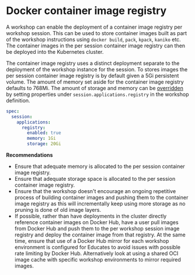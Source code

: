 Docker container image registry
===============================

A workshop can enable the deployment of a container image registry per workshop session. This can be used to store container images built as part of the workshop instructions using `docker build`, `pack`, `kpack`, `kaniko` etc. The container images in the per session container image registry can then be deployed into the Kubernetes cluster.

The container image registry uses a distinct deployment separate to the deployment of the workshop instance for the session. To stores images the per session container image registry is by default given a 5Gi persistent volume. The amount of memory set aside for the container image registry defaults to 768Mi. The amount of storage and memory can
be [overridden](enabling-session-image-registry) by setting properties under `session.applications.registry` in the workshop definition.

```yaml
spec:
  session:
    applications:
      registry:
        enabled: true
        memory: 1Gi
        storage: 20Gi
```

**Recommendations**

* Ensure that adequate memory is allocated to the per session container image registry.
* Ensure that adequate storage space is allocated to the per session container image registry.
* Ensure that the workshop doesn't encourage an ongoing repetitive process of building container images and pushing them to the container image registry as this will incrementally keep using more storage as no pruning is done of old image layers.
* If possible, rather than have deployments in the cluster directly reference container images on Docker Hub, have a user pull images from Docker Hub and push them to the per workshop session image registry and deploy the container image from that registry. At the same time, ensure that use of a Docker Hub mirror for each workshop environment is configured for Educates to avoid issues with possible rate limiting by Docker Hub. Alternatively look at using a shared OCI image cache with specific workshop environments to mirror required images.
